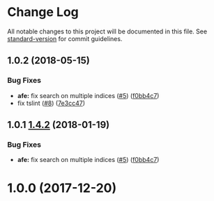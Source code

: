 # Change Log

All notable changes to this project will be documented in this file. See [standard-version](https://github.com/conventional-changelog/standard-version) for commit guidelines.

<a name="1.0.2"></a>
## 1.0.2 (2018-05-15)


### Bug Fixes

* **afe:** fix search on multiple indices ([#5](https://github.com/azure-seed/azure-functions-elasticizer/issues/5)) ([f0bb4c7](https://github.com/azure-seed/azure-functions-elasticizer/commit/f0bb4c7))
* fix tslint ([#8](https://github.com/azure-seed/azure-functions-elasticizer/issues/8)) ([7e3cc47](https://github.com/azure-seed/azure-functions-elasticizer/commit/7e3cc47))



<a name="1.0.1"></a>
## 1.0.1 [1.4.2](https://github.com/azure-seed/azure-functions-elasticizer/compare/v1.0.0...v1.0.1) (2018-01-19)


### Bug Fixes

* **afe:** fix search on multiple indices ([#5](https://github.com/azure-seed/azure-functions-elasticizer/issues/5)) ([f0bb4c7](https://github.com/azure-seed/azure-functions-elasticizer/commit/f0bb4c7))



<a name="1.0.0"></a>
# 1.0.0 (2017-12-20)
